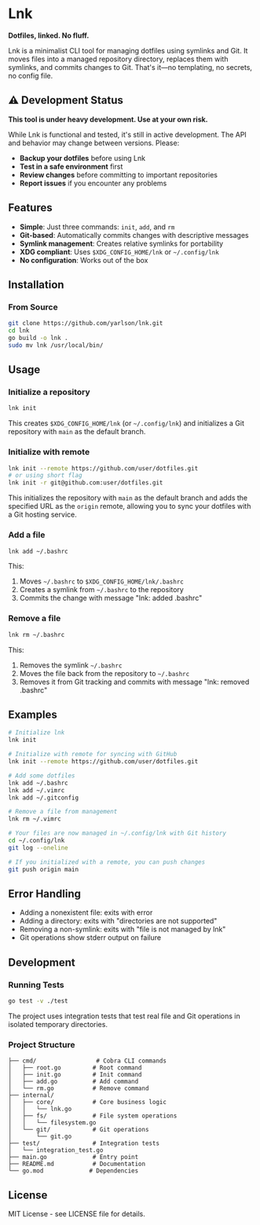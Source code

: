 # Lnk

**Dotfiles, linked. No fluff.**

Lnk is a minimalist CLI tool for managing dotfiles using symlinks and Git. It moves files into a managed repository directory, replaces them with symlinks, and commits changes to Git. That's it—no templating, no secrets, no config file.

## ⚠️ Development Status

**This tool is under heavy development. Use at your own risk.**

While Lnk is functional and tested, it's still in active development. The API and behavior may change between versions. Please:

- **Backup your dotfiles** before using Lnk
- **Test in a safe environment** first
- **Review changes** before committing to important repositories
- **Report issues** if you encounter any problems

## Features

- **Simple**: Just three commands: `init`, `add`, and `rm`
- **Git-based**: Automatically commits changes with descriptive messages
- **Symlink management**: Creates relative symlinks for portability
- **XDG compliant**: Uses `$XDG_CONFIG_HOME/lnk` or `~/.config/lnk`
- **No configuration**: Works out of the box

## Installation

### From Source

```bash
git clone https://github.com/yarlson/lnk.git
cd lnk
go build -o lnk .
sudo mv lnk /usr/local/bin/
```

## Usage

### Initialize a repository

```bash
lnk init
```

This creates `$XDG_CONFIG_HOME/lnk` (or `~/.config/lnk`) and initializes a Git repository with `main` as the default branch.

### Initialize with remote

```bash
lnk init --remote https://github.com/user/dotfiles.git
# or using short flag
lnk init -r git@github.com:user/dotfiles.git
```

This initializes the repository with `main` as the default branch and adds the specified URL as the `origin` remote, allowing you to sync your dotfiles with a Git hosting service.

### Add a file

```bash
lnk add ~/.bashrc
```

This:

1. Moves `~/.bashrc` to `$XDG_CONFIG_HOME/lnk/.bashrc`
2. Creates a symlink from `~/.bashrc` to the repository
3. Commits the change with message "lnk: added .bashrc"

### Remove a file

```bash
lnk rm ~/.bashrc
```

This:

1. Removes the symlink `~/.bashrc`
2. Moves the file back from the repository to `~/.bashrc`
3. Removes it from Git tracking and commits with message "lnk: removed .bashrc"

## Examples

```bash
# Initialize lnk
lnk init

# Initialize with remote for syncing with GitHub
lnk init --remote https://github.com/user/dotfiles.git

# Add some dotfiles
lnk add ~/.bashrc
lnk add ~/.vimrc
lnk add ~/.gitconfig

# Remove a file from management
lnk rm ~/.vimrc

# Your files are now managed in ~/.config/lnk with Git history
cd ~/.config/lnk
git log --oneline

# If you initialized with a remote, you can push changes
git push origin main
```

## Error Handling

- Adding a nonexistent file: exits with error
- Adding a directory: exits with "directories are not supported"
- Removing a non-symlink: exits with "file is not managed by lnk"
- Git operations show stderr output on failure

## Development

### Running Tests

```bash
go test -v ./test
```

The project uses integration tests that test real file and Git operations in isolated temporary directories.

### Project Structure

```
├── cmd/                 # Cobra CLI commands
│   ├── root.go         # Root command
│   ├── init.go         # Init command
│   ├── add.go          # Add command
│   └── rm.go           # Remove command
├── internal/
│   ├── core/           # Core business logic
│   │   └── lnk.go
│   ├── fs/             # File system operations
│   │   └── filesystem.go
│   └── git/            # Git operations
│       └── git.go
├── test/               # Integration tests
│   └── integration_test.go
├── main.go             # Entry point
├── README.md           # Documentation
└── go.mod             # Dependencies
```

## License

MIT License - see LICENSE file for details.
